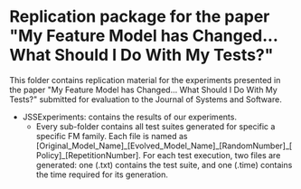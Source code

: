 # Replication package for the paper "My Feature Model has Changed... What Should I Do With My Tests?"

This folder contains replication material for the experiments presented in the paper "My Feature Model has Changed... What Should I Do With My Tests?" submitted for evaluation to the Journal of Systems and Software.

* JSSExperiments: contains the results of our experiments.
  * Every sub-folder contains all test suites generated for specific a specific FM family. Each file is named as \[Original_Model_Name\]\_\[Evolved_Model_Name\]\_\[RandomNumber\]\_\[Policy\]\_\[RepetitionNumber\]. For each test execution, two files are generated: one (.txt) contains the test suite, and one (.time) contains the time required for its generation.
